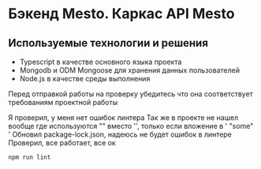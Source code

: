 # Бэкенд Mesto. Каркас API Mesto

## Используемые технологии и решения
- Typescript в качестве основного языка проекта
- Mongodb и ODM Mongoose для хранения данных пользователей
- Node.js в качестве среды выполнения

Перед отправкой работы на проверку убедитесь что она соответствует требованиям проектной работы



Я проверил, у меня нет ошибок линтера
Так же в проекте не нашел вообще где используются "" вместо '', только если вложение в ' "some" '
Обновил package-lock.json, надеюсь не будет ошибок в линтере 
Проверил, все работает, все ок

``` bash
npm run lint
```

